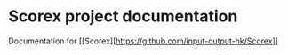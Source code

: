 # Scorex project documentation

Documentation for [[Scorex][https://github.com/input-output-hk/Scorex]]
